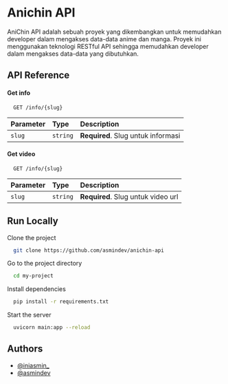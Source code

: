 # Anichin API

AniChin API adalah sebuah proyek yang dikembangkan untuk memudahkan developer dalam mengakses data-data anime dan manga. Proyek ini menggunakan teknologi RESTful API sehingga memudahkan developer dalam mengakses data-data yang dibutuhkan.

## API Reference

#### Get info

```http
  GET /info/{slug}
```

| Parameter | Type     | Description                        |
| :-------- | :------- | :--------------------------------- |
| `slug`    | `string` | **Required**. Slug untuk informasi |

#### Get video

```http
  GET /info/{slug}
```

| Parameter | Type     | Description                        |
| :-------- | :------- | :--------------------------------- |
| `slug`    | `string` | **Required**. Slug untuk video url |

## Run Locally

Clone the project

```bash
  git clone https://github.com/asmindev/anichin-api
```

Go to the project directory

```bash
  cd my-project
```

Install dependencies

```bash
  pip install -r requirements.txt
```

Start the server

```bash
  uvicorn main:app --reload
```

## Authors

-   [@iniasmin\_](https://instagram.com/iniasmin_)
-   [@asmindev](https://github.com/asmindev_)
